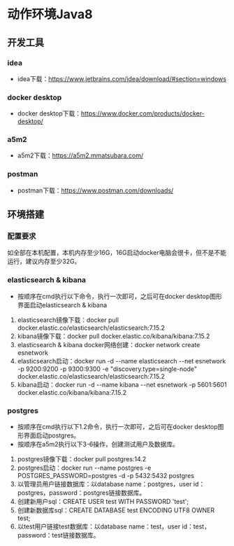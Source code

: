 动作环境Java8
===============
## 开发工具
### idea
* idea下载：https://www.jetbrains.com/idea/download/#section=windows
### docker desktop
* docker desktop下载：https://www.docker.com/products/docker-desktop/
### a5m2
* a5m2下载：https://a5m2.mmatsubara.com/
### postman
* postman下载：https://www.postman.com/downloads/

## 环境搭建
### 配置要求
如全部在本机配置，本机内存至少16G，16G启动docker电脑会很卡，但不是不能运行，建议内存至少32G。
### elasticsearch & kibana
* 按顺序在cmd执行以下命令，执行一次即可，之后可在docker desktop图形界面启动elasticsearch & kibana
1. elasticsearch镜像下载：docker pull docker.elastic.co/elasticsearch/elasticsearch:7.15.2
2. kibana镜像下载：docker pull docker.elastic.co/kibana/kibana:7.15.2
3. elasticsearch & kibana docker网络创建：docker network create esnetwork
4. elasticsearch启动：docker run -d --name elasticsearch --net esnetwork -p 9200:9200 -p 9300:9300 -e "discovery.type=single-node" docker.elastic.co/elasticsearch/elasticsearch:7.15.2
5. kibana启动：docker run -d --name kibana --net esnetwork -p 5601:5601 docker.elastic.co/kibana/kibana:7.15.2
### postgres
* 按顺序在cmd执行以下1.2命令，执行一次即可，之后可在docker desktop图形界面启动postgres。
* 按顺序在a5m2执行以下3-6操作，创建测试用户及数据库。
1. postgres镜像下载：docker pull postgres:14.2
2. postgres启动：docker run --name postgres -e POSTGRES_PASSWORD=postgres -d -p 5432:5432 postgres
3. 以管理员用户链接数据库：以database name：postgres，user id：postgres，password：postgres链接数据库。
4. 创建新用户sql：CREATE USER test WITH PASSWORD 'test';
5. 创建新数据库sql：CREATE DATABASE test ENCODING UTF8 OWNER test;
6. 以test用户链接test数据库：以database name：test，user id：test，password：test链接数据库。